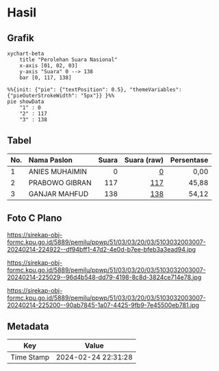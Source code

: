 # Hasil

## Grafik

```mermaid
xychart-beta
    title "Perolehan Suara Nasional"
    x-axis [01, 02, 03]
    y-axis "Suara" 0 --> 138
    bar [0, 117, 138]
```

```mermaid
%%{init: {"pie": {"textPosition": 0.5}, "themeVariables": {"pieOuterStrokeWidth": "5px"}} }%%
pie showData
    "1" : 0
    "2" : 117
    "3" : 138
```

## Tabel

| No. | Nama Paslon    | Suara | Suara (raw) | Persentase |
|:--- |:-------------- | -----:| -----------:| ----------:|
| 1   | ANIES MUHAIMIN | 0     | [0][p-1]    | 0,00       |
| 2   | PRABOWO GIBRAN | 117   | [117][p-2]  | 45,88      |
| 3   | GANJAR MAHFUD  | 138   | [138][p-3]  | 54,12      |


[p-1]: https://github.com/gigit-pemilu/pemilu-2024/blob/main/pilpres/hitung-suara/sub/51-bali/sub/03-badung/sub/03-abiansemal/sub/2003-sibanggede/sub/007-tps/sub/paslon-1.txt
[p-2]: https://github.com/gigit-pemilu/pemilu-2024/blob/main/pilpres/hitung-suara/sub/51-bali/sub/03-badung/sub/03-abiansemal/sub/2003-sibanggede/sub/007-tps/sub/paslon-2.txt
[p-3]: https://github.com/gigit-pemilu/pemilu-2024/blob/main/pilpres/hitung-suara/sub/51-bali/sub/03-badung/sub/03-abiansemal/sub/2003-sibanggede/sub/007-tps/sub/paslon-3.txt

## Foto C Plano

https://sirekap-obj-formc.kpu.go.id/5889/pemilu/ppwp/51/03/03/20/03/5103032003007-20240214-224922--df94bff1-47d2-4e0d-b7ee-bfeb3a3ead94.jpg

https://sirekap-obj-formc.kpu.go.id/5889/pemilu/ppwp/51/03/03/20/03/5103032003007-20240214-225029--96d4b548-dd79-4198-8c8d-3824ce714e78.jpg

https://sirekap-obj-formc.kpu.go.id/5889/pemilu/ppwp/51/03/03/20/03/5103032003007-20240214-225200--90ab7845-1a07-4425-9fb9-7e45500eb781.jpg


## Metadata

| Key        | Value               |
| ---------- | ------------------- |
| Time Stamp | 2024-02-24 22:31:28 |



